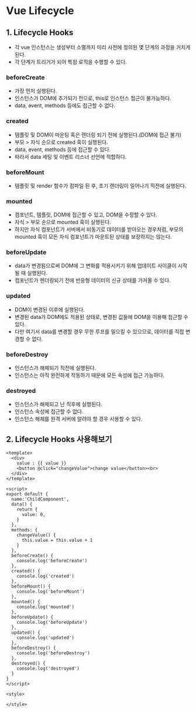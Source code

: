 # Vue Lifecycle

## 1. Lifecycle Hooks
- 각 vue 인스턴스는 생성부터 소멸까지 미리 사전에 정의된 몇 단계의 과정을 거치게 된다.
- 각 단계가 트리거가 되어 특정 로직을 수행할 수 있다.

### beforeCreate
- 가장 먼저 실행된다.
- 인스턴스가 DOM에 추가되기 전으로, this로 인스턴스 접근이 불가능하다.
- data, event, methods 등에도 접근할 수 없다.

### created
- 템플릿 및 DOM이 마운팅 혹은 렌더링 되기 전에 실행된다.(DOM에 접근 불가)
- 부모 > 자식 순으로 created 훅이 실행된다.
- data, event, methods 등에 접근할 수 있다.
- 따라서 data 세팅 및 이벤트 리스너 선언에 적합하다.

### beforeMount
- 템플릿 및 render 함수가 컴파일 된 후, 초기 렌더링이 일어나기 직전에 실행된다.

### mounted
- 컴포넌트, 템플릿, DOM에 접근할 수 있고, DOM을 수정할 수 있다.
- 자식 > 부모 순으로 mounted 훅이 실행된다.
- 하지만 자식 컴포넌트가 서버에서 비동기로 데이터를 받아오는 경우처럼, 부모의 mounted 훅이 모든 자식 컴포넌트가 마운트된 상태를 보장하지는 않는다.

### beforeUpdate
- data가 변경됨으로써 DOM에 그 변화를 적용시키기 위해 업데이트 사이클이 시작될 때 실행된다.
- 컴포넌트가 렌더링되기 전에 반응형 데이터의 신규 상태를 가져올 수 있다.

### updated
- DOM이 변경된 이후에 실행된다.
- 변경된 data가 DOM에도 적용된 상태로, 변경된 값들에 DOM을 이용해 접근할 수 있다.
- 다만 여기서 data를 변경할 경우 무한 루프를 일으킬 수 있으므로, 데이터를 직접 변경할 수 없다.

### beforeDestroy
- 인스턴스가 해체되기 직전에 실행된다.
- 인스턴스는 아직 완전하게 작동하기 때문에 모든 속성에 접근 가능하다.

### destroyed
- 인스턴스가 해체되고 난 직후에 실행된다.
- 인스턴스 속성에 접근할 수 없다.
- 인스턴스 해체를 원격 서버에 알려야 할 경우 사용할 수 있다.

## 2. Lifecycle Hooks 사용해보기

```vue
<template>
  <div>
    value : {{ value }}
    <button @click="changeValue">change value</button><br>
  </div>
</template>

<script>
export default {
  name:'ChildComponent',
  data() {
    return {
      value: 0,
    }
  },
  methods: {
    changeValue() {
      this.value = this.value + 1
    }
  },
  beforeCreate() {
    console.log('beforeCreate')
  },
  created() {
    console.log('created')
  },
  beforeMount() {
    console.log('beforeMount')
  },
  mounted() {
    console.log('mounted')
  },
  beforeUpdate() {
    console.log('beforeUpdate')
  },
  updated() {
    console.log('updated')
  },
  beforeDestroy() {
    console.log('beforeDestroy')
  },
  destroyed() {
    console.log('destroyed')
  }
}
</script>

<style>

</style>
```